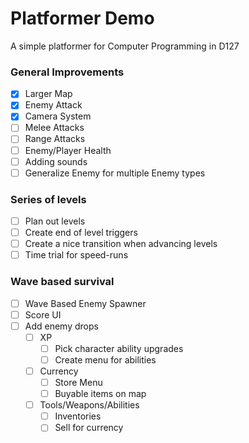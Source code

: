 # Platformer Demo
A simple platformer for Computer Programming in D127

### General Improvements
- [x] Larger Map
- [x] Enemy Attack
- [x] Camera System
- [ ] Melee Attacks
- [ ] Range Attacks
- [ ] Enemy/Player Health
- [ ] Adding sounds
- [ ] Generalize Enemy for multiple Enemy types

### Series of levels
- [ ] Plan out levels
- [ ] Create end of level triggers
- [ ] Create a nice transition when advancing levels
- [ ] Time trial for speed-runs

### Wave based survival
- [ ] Wave Based Enemy Spawner
- [ ] Score UI
- [ ] Add enemy drops
  - [ ] XP
    - [ ] Pick character ability upgrades
    - [ ] Create menu for abilities
  - [ ] Currency
    - [ ] Store Menu
    - [ ] Buyable items on map
  - [ ] Tools/Weapons/Abilities
    - [ ] Inventories
    - [ ] Sell for currency